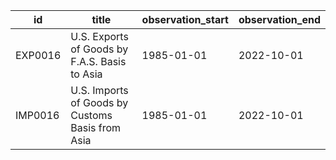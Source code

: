| id      | title                                            | observation_start   | observation_end   |
|---------|--------------------------------------------------|---------------------|-------------------|
| EXP0016 | U.S. Exports of Goods by F.A.S. Basis to Asia    | 1985-01-01          | 2022-10-01        |
| IMP0016 | U.S. Imports of Goods by Customs Basis from Asia | 1985-01-01          | 2022-10-01        |